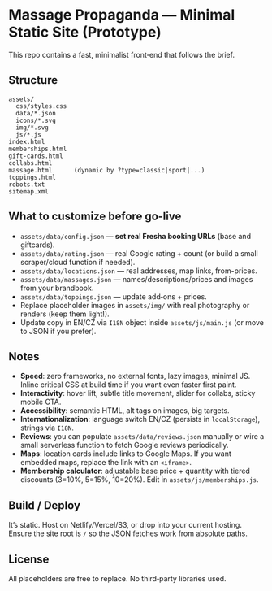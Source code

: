 
# Massage Propaganda — Minimal Static Site (Prototype)

This repo contains a fast, minimalist front‑end that follows the brief.

## Structure
```
assets/
  css/styles.css
  data/*.json
  icons/*.svg
  img/*.svg
  js/*.js
index.html
memberships.html
gift-cards.html
collabs.html
massage.html      (dynamic by ?type=classic|sport|...)
toppings.html
robots.txt
sitemap.xml
```

## What to customize before go‑live
- `assets/data/config.json` — **set real Fresha booking URLs** (base and giftcards).
- `assets/data/rating.json` — real Google rating + count (or build a small scraper/cloud function if needed).
- `assets/data/locations.json` — real addresses, map links, from-prices.
- `assets/data/massages.json` — names/descriptions/prices and images from your brandbook.
- `assets/data/toppings.json` — update add‑ons + prices.
- Replace placeholder images in `assets/img/` with real photography or renders (keep them light!).
- Update copy in EN/CZ via `I18N` object inside `assets/js/main.js` (or move to JSON if you prefer).

## Notes
- **Speed**: zero frameworks, no external fonts, lazy images, minimal JS. Inline critical CSS at build time if you want even faster first paint.
- **Interactivity**: hover lift, subtle title movement, slider for collabs, sticky mobile CTA.
- **Accessibility**: semantic HTML, alt tags on images, big targets.
- **Internationalization**: language switch EN/CZ (persists in `localStorage`), strings via `I18N`.
- **Reviews**: you can populate `assets/data/reviews.json` manually or wire a small serverless function to fetch Google reviews periodically.
- **Maps**: location cards include links to Google Maps. If you want embedded maps, replace the link with an `<iframe>`.
- **Membership calculator**: adjustable base price + quantity with tiered discounts (3=10%, 5=15%, 10=20%). Edit in `assets/js/memberships.js`.

## Build / Deploy
It’s static. Host on Netlify/Vercel/S3, or drop into your current hosting. Ensure the site root is `/` so the JSON fetches work from absolute paths.

## License
All placeholders are free to replace. No third‑party libraries used.
